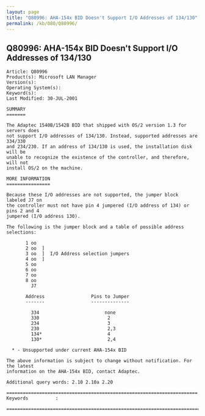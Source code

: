 ```yaml
---
layout: page
title: "Q80996: AHA-154x BID Doesn't Support I/O Addresses of 134/130"
permalink: /kb/080/Q80996/
---
```


## Q80996: AHA-154x BID Doesn't Support I/O Addresses of 134/130

	Article: Q80996
	Product(s): Microsoft LAN Manager
	Version(s): 
	Operating System(s): 
	Keyword(s): 
	Last Modified: 30-JUL-2001
	
	SUMMARY
	=======
	
	The Adaptec 1540B/1542B BID that shipped with OS/2 version 1.3 for servers does
	not support I/O addresses of 134/130. Instead, supported addresses are 334/330
	and 234/230. If an address of 134/130 is used, the installation disk will be
	unable to recognize the existence of the controller, and therefore, will not
	install OS/2 on the machine.
	
	MORE INFORMATION
	================
	
	Because these I/O addresses are not supported, the jumper block labeled J7 on
	the controller must not have pin 4 jumpered (I/O address of 134) or pins 2 and 4
	jumpered (I/O address 130).
	
	The following is the jumper block and a table of possible address selections:
	
	       1 oo
	       2 oo  ]
	       3 oo  ]  I/O Address selection jumpers
	       4 oo  ]
	       5 oo
	       6 oo
	       7 oo
	       8 oo
	         J7
	
	       Address                 Pins to Jumper
	       -------                 --------------
	
	         334                        none
	         330                         2
	         234                         3
	         230                         2,3
	         134*                        4
	         130*                        2,4
	
	  * - Unsupported under current AHA-154x BID
	
	The above information is subject to change without notification. For the latest
	information on the AHA-154x BID, contact Adaptec.
	
	Additional query words: 2.10 2.10a 2.20
	
	======================================================================
	Keywords          :  
	
	=============================================================================
	
